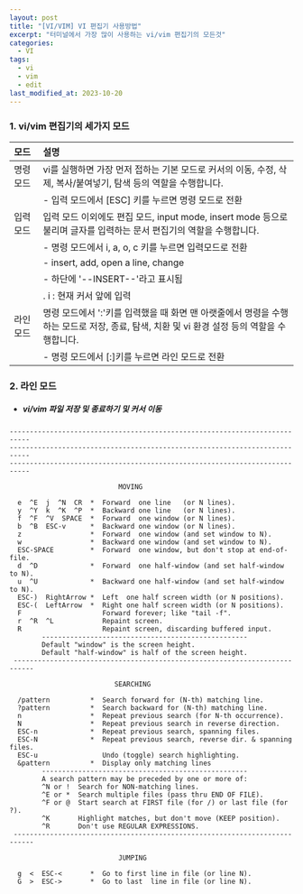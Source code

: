 ```yaml
---
layout: post
title: "[VI/VIM] VI 편집기 사용방법"
excerpt: "터미널에서 가장 많이 사용하는 vi/vim 편집기의 모든것"
categories:
  - VI
tags:
  - vi
  - vim
  - edit
last_modified_at: 2023-10-20
---
```


### 1. vi/vim 편집기의 세가지 모드

| 모드 | 설명 |
|:---|:---|
| 명령 모드 | vi를 실행하면 가장 먼저 접하는 기본 모드로 커서의 이동, 수정, 삭제, 복사/붙여넣기, 탐색 등의 역할을 수행합니다. |
|           |   - 입력 모드에서 [ESC] 키를 누르면 명령 모드로 전환 |
| 입력 모드 | 입력 모드 이외에도 편집 모드, input mode, insert mode 등으로 불리며 글자를 입력하는 문서 편집기의 역할을 수행합니다. |
|           |   - 명령 모드에서 i, a, o, c 키를 누르면 입력모드로 전환 |
|           |   - insert, add, open a line, change |
|           |   - 하단에 '--INSERT--'라고 표시됨 |
|           |     . i : 현재 커서 앞에 입력 |
| 라인 모드 | 명령 모드에서 ':'키를 입력했을 때 화면 맨 아랫줄에서 명령을 수행하는 모드로 저장, 종료, 탐색, 치환 및 vi 환경 설정 등의 역할을 수행합니다. |
|           |   - 명령 모드에서 [:]키를 누르면 라인 모드로 전환 |

### 2. 라인 모드
* ##### vi/vim 파일 저장 및 종료하기 및 커서 이동


```
---------------------------------------------------------------------------
---------------------------------------------------------------------------
---------------------------------------------------------------------------

                           MOVING

  e  ^E  j  ^N  CR  *  Forward  one line   (or N lines).
  y  ^Y  k  ^K  ^P  *  Backward one line   (or N lines).
  f  ^F  ^V  SPACE  *  Forward  one window (or N lines).
  b  ^B  ESC-v      *  Backward one window (or N lines).
  z                 *  Forward  one window (and set window to N).
  w                 *  Backward one window (and set window to N).
  ESC-SPACE         *  Forward  one window, but don't stop at end-of-file.
  d  ^D             *  Forward  one half-window (and set half-window to N).
  u  ^U             *  Backward one half-window (and set half-window to N).
  ESC-)  RightArrow *  Left  one half screen width (or N positions).
  ESC-(  LeftArrow  *  Right one half screen width (or N positions).
  F                    Forward forever; like "tail -f".
  r  ^R  ^L            Repaint screen.
  R                    Repaint screen, discarding buffered input.
        ---------------------------------------------------
        Default "window" is the screen height.
        Default "half-window" is half of the screen height.
 ---------------------------------------------------------------------------

                          SEARCHING

  /pattern          *  Search forward for (N-th) matching line.
  ?pattern          *  Search backward for (N-th) matching line.
  n                 *  Repeat previous search (for N-th occurrence).
  N                 *  Repeat previous search in reverse direction.
  ESC-n             *  Repeat previous search, spanning files.
  ESC-N             *  Repeat previous search, reverse dir. & spanning files.
  ESC-u                Undo (toggle) search highlighting.
  &pattern          *  Display only matching lines
        ---------------------------------------------------
        A search pattern may be preceded by one or more of:
        ^N or !  Search for NON-matching lines.
        ^E or *  Search multiple files (pass thru END OF FILE).
        ^F or @  Start search at FIRST file (for /) or last file (for ?).
        ^K       Highlight matches, but don't move (KEEP position).
        ^R       Don't use REGULAR EXPRESSIONS.
 ---------------------------------------------------------------------------

                           JUMPING

  g  <  ESC-<       *  Go to first line in file (or line N).
  G  >  ESC->       *  Go to last  line in file (or line N).
```
